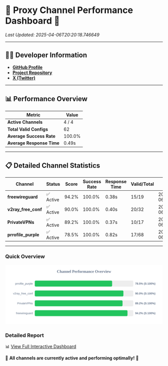 # 🌟 Proxy Channel Performance Dashboard 🌟

_Last Updated: 2025-04-06T20:20:18.746649_

---

## 👩‍💻 Developer Information

- **[GitHub Profile](https://github.com/4n0nymou3)**  
- **[Project Repository](https://github.com/4n0nymou3/multi-proxy-config-fetcher)**  
- **[X (Twitter)](https://x.com/4n0nymou3)**  

---

## 📊 Performance Overview

| Metric                | Value       |
|-----------------------|-------------|
| **Active Channels**   | 4 / 4       |
| **Total Valid Configs** | 62          |
| **Average Success Rate** | 100.0%      |
| **Average Response Time** | 0.49s       |

---

## 📋 Detailed Channel Statistics

| Channel          | Status     | Score  | Success Rate | Response Time | Valid/Total | Last Success               |
|------------------|------------|--------|--------------|---------------|-------------|----------------------------|
| **freewireguard**  | ✅ Active  | 94.2%  | 100.0% | 0.38s         | 15/19       | 2025-04-06T20:20:18.744841 |
| **v2ray_free_conf**  | ✅ Active  | 90.0%  | 100.0% | 0.40s         | 20/32       | 2025-04-06T20:20:17.937085 |
| **PrivateVPNs**  | ✅ Active  | 89.2%  | 100.0% | 0.37s         | 10/17       | 2025-04-06T20:20:18.340261 |
| **prrofile_purple**  | ✅ Active  | 78.5%  | 100.0% | 0.82s         | 17/68       | 2025-04-06T20:20:17.508518 |

---

### Quick Overview
<div align="center">
  <a href="https://raw.githubusercontent.com/nullluser/NullRepo/refs/heads/main/assets/channel_stats_chart.svg">
    <img src="https://raw.githubusercontent.com/nullluser/NullRepo/refs/heads/main/assets/channel_stats_chart.svg" alt="Source Performance Statistics" width="800">
  </a>
</div>

### Detailed Report
📊 [View Full Interactive Dashboard](https://htmlpreview.github.io/?https://github.com/nullluser/NullRepo/blob/main/assets/performance_report.html)

🎉 **All channels are currently active and performing optimally!** 🎉
